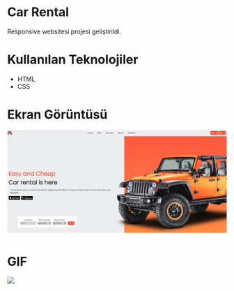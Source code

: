 # Car Rental
Responsive websitesi projesi geliştirildi.

# Kullanılan Teknolojiler
- HTML
- CSS

# Ekran Görüntüsü
![](images/Car_Rental.png)

# GIF
![](images/Car_Rental.gif)